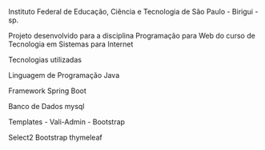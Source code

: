 
Instituto Federal de Educação, Ciência e Tecnologia de São Paulo - Birigui - sp.

Projeto desenvolvido para a disciplina Programação para Web do curso de Tecnologia em Sistemas para Internet

Tecnologias utilizadas

Linguagem de Programação Java 

Framework Spring Boot 

Banco de Dados mysql

Templates - Vali-Admin - Bootstrap

Select2 Bootstrap thymeleaf

